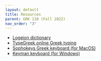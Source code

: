 ```yaml
---
layout: default
title: Resources
parent: GRK 110 (Fall 2022)
nav_order: "3"
---
```


- [Logeion dictionary](https://logeion.uchicago.edu/%E1%BD%8D%CE%BC%CE%B7%CF%81%CE%BF%CF%82)
- [TypeGreek online Greek typing](https://www.typegreek.com/)
- [Sophokeys Greek keyboard (for MacOS)](https://www.benjaminblonder.org/sophokeys/)
- [Keyman keyboard (for Windows)](https://help.keyman.com/keyboard/greekclassical/1.2/greekclassical)
